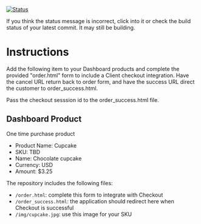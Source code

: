 [![Status](https://img.shields.io/badge/status-PROCESSING%20COMMIT%20ID:%200840691615384f493869254e89c62ceff96c6cfd-yellow.svg)](https://github.com/raysaavedra-work/bakery_scaffold_IYL1IyRjsYnLHzPD/commit/0840691615384f493869254e89c62ceff96c6cfd)







If you think the status message is incorrect, click into it or check the build status of your latest commit. It may still be building.

# Instructions 

Add the following item to your Dashboard products and complete the provided "order.html" form to include a Client checkout integration. Have the cancel URL return back to order form, and have the success URL direct the customer to order_success.html. 

Pass the checkout sesssion id to the order_success.html file.

## Dashboard Product
One time purchase product
* Product Name: Cupcake
* SKU: TBD
* Name: Chocolate cupcake
* Currency: USD
* Amount: $3.25

The repository includes the following files:
* `/order.html`: complete this form to integrate with Checkout
* `/order_success.html`: the application should redirect here when Checkout is successful
* `/img/cupcake.jpg`: use this image for your SKU
